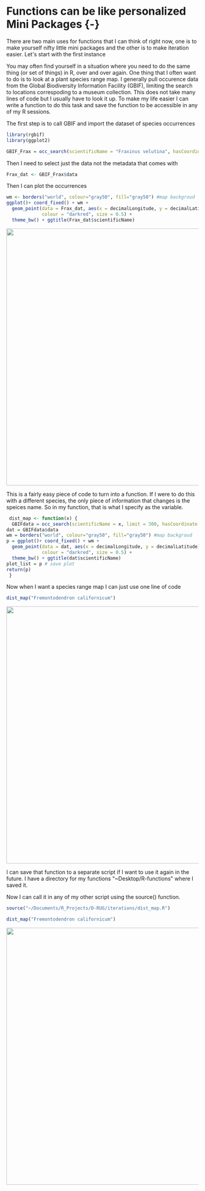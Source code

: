 
# Functions can be like personalized Mini Packages {-}

There are two main uses for functions that I can think of right now, one is to make yourself nifty little mini packages and the other is to make iteration easier. Let's start with the first instance

You may often find yourself in a situation where you need to do the same thing (or set of things) in R, over and over again. One thing that I often want to do is to look at a plant species range map. I generally pull occurence data from the Global Biodiversity Information Facility (GBIF), limiting the search to locations correspoding to a museum collection. This does not take many lines of code but I usually have to look it up. To make my life easier I can write a function to do this task and save the function to be accessible in any of my R sessions. 

The first step is to call GBIF and import the dataset of species occurrences


```r
library(rgbif)
library(ggplot2)

GBIF_Frax = occ_search(scientificName = "Fraxinus velutina", hasCoordinate = TRUE, basisOfRecord = "PRESERVED_SPECIMEN")
```

Then I need to select just the data not the metadata that comes with


```r
Frax_dat <- GBIF_Frax$data
```

Then I can plot the occurrences


```r
wm <- borders("world", colour="gray50", fill="gray50") #map backgroud
ggplot()+ coord_fixed() + wm +
  geom_point(data = Frax_dat, aes(x = decimalLongitude, y = decimalLatitude),
             colour = "darkred", size = 0.5) +
  theme_bw() + ggtitle(Frax_dat$scientificName)
```

<img src="01_dist_map_fx_files/figure-html/unnamed-chunk-3-1.png" width="672" />

This is a fairly easy piece of code to turn into a function. If I were to do this with a different species, the only piece of information that changes is the speices name. So in my function, that is what I specify as the variable. 


```r
 dist_map <- function(x) {
  GBIFdata = occ_search(scientificName = x, limit = 300, hasCoordinate = TRUE, basisOfRecord = "PRESERVED_SPECIMEN")
dat = GBIFdata$data
wm = borders("world", colour="gray50", fill="gray50") #map backgroud
p = ggplot()+ coord_fixed() + wm +
  geom_point(data = dat, aes(x = decimalLongitude, y = decimalLatitude),
             colour = "darkred", size = 0.5) +
  theme_bw() + ggtitle(dat$scientificName)
plot_list = p # save plot
return(p)
 }
```


Now when I want a species range map I can just use one line of code


```r
dist_map("Fremontodendron californicum")
```

<img src="01_dist_map_fx_files/figure-html/unnamed-chunk-5-1.png" width="672" />

I can save that function to a separate script if I want to use it again in the future. I have a directory for my functions "~Desktop/R-functions" where I saved it. 

Now I can call it in any of my other script using the source() function. 


```r
source("~/Documents/R_Projects/D-RUG/iterations/dist_map.R")

dist_map("Fremontodendron californicum")
```

<img src="01_dist_map_fx_files/figure-html/unnamed-chunk-6-1.png" width="672" />



